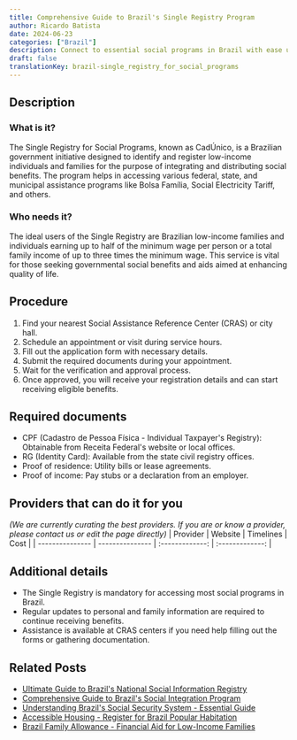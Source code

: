 ```yaml
---
title: Comprehensive Guide to Brazil's Single Registry Program
author: Ricardo Batista
date: 2024-06-23
categories: ["Brazil"]
description: Connect to essential social programs in Brazil with ease using the Single Registry. Find out eligibility, steps, and required documents.
draft: false
translationKey: brazil-single_registry_for_social_programs
---
```


## Description
### What is it?
The Single Registry for Social Programs, known as CadÚnico, is a Brazilian government initiative designed to identify and register low-income individuals and families for the purpose of integrating and distributing social benefits. The program helps in accessing various federal, state, and municipal assistance programs like Bolsa Família, Social Electricity Tariff, and others.

### Who needs it?
The ideal users of the Single Registry are Brazilian low-income families and individuals earning up to half of the minimum wage per person or a total family income of up to three times the minimum wage. This service is vital for those seeking governmental social benefits and aids aimed at enhancing quality of life.

## Procedure

1. Find your nearest Social Assistance Reference Center (CRAS) or city hall.
2. Schedule an appointment or visit during service hours.
3. Fill out the application form with necessary details.
4. Submit the required documents during your appointment.
5. Wait for the verification and approval process.
6. Once approved, you will receive your registration details and can start receiving eligible benefits.


## Required documents

- CPF (Cadastro de Pessoa Física - Individual Taxpayer's Registry): Obtainable from Receita Federal's website or local offices.
- RG (Identity Card): Available from the state civil registry offices.
- Proof of residence: Utility bills or lease agreements.
- Proof of income: Pay stubs or a declaration from an employer.


## Providers that can do it for you
_(We are currently curating the best providers. If you are or know a provider, please contact us or edit the page directly)_
| Provider        |     Website     |     Timelines    |       Cost      |
| --------------- | --------------- |  :-------------: | :-------------: |

## Additional details

- The Single Registry is mandatory for accessing most social programs in Brazil.
- Regular updates to personal and family information are required to continue receiving benefits.
- Assistance is available at CRAS centers if you need help filling out the forms or gathering documentation.

## Related Posts

- [Ultimate Guide to Brazil's National Social Information Registry](https://tramitit.com/guides/brazil/national_social_information_registry/)
- [Comprehensive Guide to Brazil's Social Integration Program](https://tramitit.com/guides/brazil/social_integration_program/)
- [Understanding Brazil's Social Security System - Essential Guide](https://tramitit.com/guides/brazil/social_security/)
- [Accessible Housing - Register for Brazil Popular Habitation](https://tramitit.com/guides/brazil/popular_housing_registry/)
- [Brazil Family Allowance - Financial Aid for Low-Income Families](https://tramitit.com/guides/brazil/family_allowance_program/)